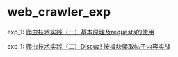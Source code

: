 # web_crawler_exp

exp_1: [爬虫技术实践（一）基本原理及requests的使用](https://oxsec.com/p/16)

exp_1: [爬虫技术实践（二）Discuz! 按板块爬取帖子内容实战](https://oxsec.com/p/17)

